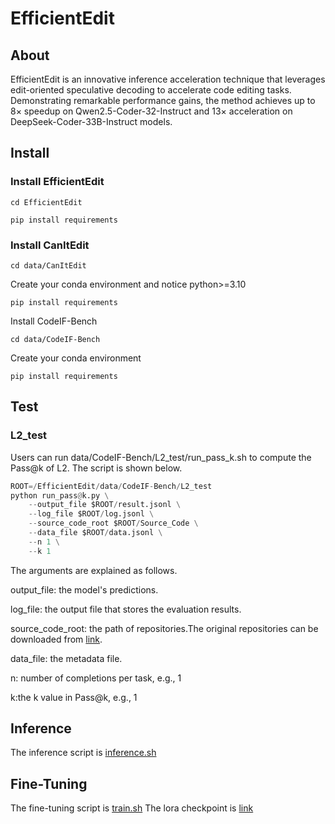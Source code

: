 # EfficientEdit

## About

EfficientEdit is an innovative inference acceleration technique that leverages edit-oriented speculative decoding to accelerate code editing tasks. Demonstrating remarkable performance gains, the method achieves up to 8× speedup on Qwen2.5-Coder-32-Instruct and 13× acceleration on DeepSeek-Coder-33B-Instruct models.

## Install

### Install EfficientEdit

`cd EfficientEdit `

`pip install requirements`

### Install CanItEdit

`cd data/CanItEdit`

Create your conda environment and notice python>=3.10

``pip install requirements``

Install CodeIF-Bench

`cd data/CodeIF-Bench`

Create your conda environment

``pip install requirements``

## Test

### L2_test

Users can run data/CodeIF-Bench/L2_test/run_pass_k.sh to compute the Pass@k of L2. The script is shown below.

```python
ROOT=/EfficientEdit/data/CodeIF-Bench/L2_test
python run_pass@k.py \
    --output_file $ROOT/result.jsonl \
    --log_file $ROOT/log.jsonl \
    --source_code_root $ROOT/Source_Code \
    --data_file $ROOT/data.jsonl \
    --n 1 \
    --k 1
```
The arguments are explained as follows.

output_file: the model's predictions.

log_file: the output file that stores the evaluation results.

source_code_root: the path of repositories.The original repositories can be downloaded from [link](https://figshare.com/s/aa2ec81006727d9ddb0c).

data_file: the metadata file.

n: number of completions per task, e.g., 1

k:the k value in Pass@k, e.g., 1

## Inference

The inference script is [inference.sh](https://github.com/zhu-zhu-ding/EfficientEdit/blob/main/inference.sh)

## Fine-Tuning

The fine-tuning script is [train.sh](https://github.com/zhu-zhu-ding/EfficientEdit/blob/main/fine-tuning/train.sh)
The lora checkpoint is [link](https://figshare.com/s/9b3f68f054bc73936f11)


